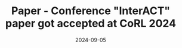 ---
title: >- 
    <span class="badge badge-pill badge-paper">Paper - Conference</span> <b>"InterACT"</b> paper got accepted at <span class="germany-color">CoRL 2024</span>
date: 2024-09-05
---